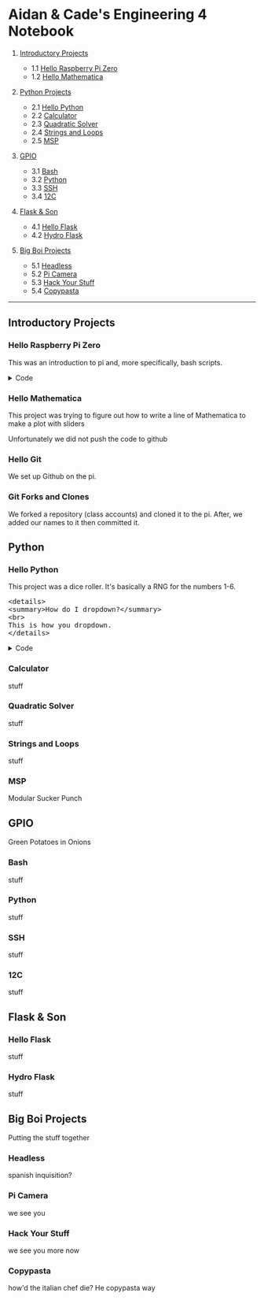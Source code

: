 # Aidan & Cade's Engineering 4 Notebook

1) [Introductory Projects](https://github.com/ADaMiller14/Engineering_4_Notebook#raspberry-pi)
    - 1.1 [Hello Raspberry Pi Zero](https://github.com/ADaMiller14/Engineering_4_Notebook#hello-raspberry-pi-zero)
    - 1.2 [Hello Mathematica](https://github.com/ADaMiller14/Engineering_4_Notebook#hello-mathematica)
  
2) [Python Projects](https://github.com/ADaMiller14/Engineering_4_Notebook#python)
    - 2.1 [Hello Python](https://github.com/ADaMiller14/Engineering_4_Notebook#hello-python)
    - 2.2 [Calculator](https://github.com/ADaMiller14/Engineering_4_Notebook#calculator)
    - 2.3 [Quadratic Solver](https://github.com/ADaMiller14/Engineering_4_Notebook#quadratic-solver)
    - 2.4 [Strings and Loops](https://github.com/ADaMiller14/Engineering_4_Notebook#strings-and-loops)
    - 2.5 [MSP](https://github.com/ADaMiller14/Engineering_4_Notebook#hangman)

3) [GPIO](https://github.com/ADaMiller14/Engineering_4_Notebook#GPIO)
    - 3.1 [Bash](https://github.com/ADaMiller14/Engineering_4_Notebook#Bash)
    - 3.2 [Python](https://github.com/ADaMiller14/Engineering_4_Notebook#Python)
    - 3.3 [SSH](https://github.com/ADaMiller14/Engineering_4_Notebook#SSH)
    - 3.4 [12C](https://github.com/ADaMiller14/Engineering_4_Notebook#12C)
  
4) [Flask & Son](https://github.com/ADaMiller14/Engineering_4_Notebook#Flask-&-Son)
    - 4.1 [Hello Flask](https://github.com/ADaMiller14/Engineering_4_Notebook#Hello-Flask)
    - 4.2 [Hydro Flask](https://github.com/ADaMiller14/Engineering_4_Notebook#Hydro-Flask)

5) [Big Boi Projects](https://github.com/ADaMiller14/Engineering_4_Notebook#Big-Boi-Projects)
    - 5.1 [Headless](https://github.com/ADaMiller14/Engineering_4_Notebook#Headless)
    - 5.2 [Pi Camera](https://github.com/ADaMiller14/Engineering_4_Notebook#Pi-Camera)
    - 5.3 [Hack Your Stuff](https://github.com/ADaMiller14/Engineering_4_Notebook#Hack-Your-Stuff)
    - 5.4 [Copypasta](https://github.com/ADaMiller14/Engineering_4_Notebook#Copypasta)
___
## Introductory Projects
### Hello Raspberry Pi Zero
This was an introduction to pi and, more specifically, bash scripts.
<details>
<summary>Code</summary>
<br>
#!/bin/bash
str="Hello World!" #declares the string
for i in {1..10} #run the loop 10 times
done
</details>

### Hello Mathematica
This project was trying to figure out how to write a line of Mathematica to make a plot with sliders

Unfortunately we did not push the code to github
### Hello Git
We set up Github on the pi.
### Git Forks and Clones
We forked a repository (class accounts) and cloned it to the pi. After, we added our names to it then committed it.
## Python
### Hello Python
This project was a dice roller. It's basically a RNG for the numbers 1-6.
<pre>
&lt;details&gt;
&lt;summary&gt;How do I dropdown?&lt;&#47;summary&gt;
&lt;br&gt;
This is how you dropdown.
&lt;&#47;details&gt;
</pre>
</details>

<details>
<summary>Code</summary>
<br>
# Automatic Die Roller
# Written By Aidan Miller & Cade Young

import random
from random import randint

print ("Automatic D6 Roller")
print ("Press Enter to roll, press x to exit")

x = 0

while x == 0:
    if input() == "":
        r1 = random.randint(1,6)
        print((r1))
        print("Roll again?")
    if input() == "x":
        exit()
</details>

### Calculator
stuff
### Quadratic Solver
stuff
### Strings and Loops
stuff
### MSP 
Modular Sucker Punch
## GPIO 
Green Potatoes in Onions
### Bash
stuff
### Python
stuff
### SSH
stuff
### 12C
stuff
## Flask & Son
### Hello Flask
stuff
### Hydro Flask
stuff
## Big Boi Projects
Putting the stuff together
### Headless 
spanish inquisition?
### Pi Camera 
we see you
### Hack Your Stuff 
we see you more now
### Copypasta 
how'd the italian chef die? He copypasta way
